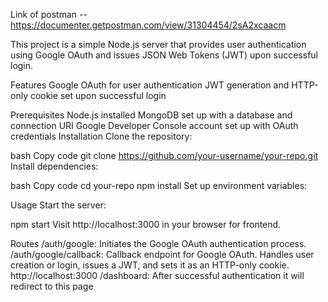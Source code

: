 Link of postman -- https://documenter.getpostman.com/view/31304454/2sA2xcaacm

This project is a simple Node.js server that provides user authentication using Google OAuth and issues JSON Web Tokens (JWT) upon successful login.

Features
Google OAuth for user authentication
JWT generation and HTTP-only cookie set upon successful login


Prerequisites
Node.js installed
MongoDB set up with a database and connection URI
Google Developer Console account set up with OAuth credentials
Installation
Clone the repository:

bash
Copy code
git clone https://github.com/your-username/your-repo.git
Install dependencies:

bash
Copy code
cd your-repo
npm install
Set up environment variables:


Usage
Start the server:

npm start
Visit http://localhost:3000 in your browser for frontend.

Routes
/auth/google: Initiates the Google OAuth authentication process.
/auth/google/callback: Callback endpoint for Google OAuth. Handles user creation or login, issues a JWT, and sets it as an HTTP-only cookie.
http://localhost:3000 /dashboard: After successful authentication it will redirect to this page
